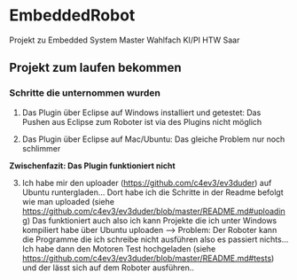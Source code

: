 # EmbeddedRobot
Projekt zu Embedded System Master Wahlfach KI/PI HTW Saar

## Projekt zum laufen bekommen

### Schritte die unternommen wurden

1. Das Plugin  über Eclipse auf Windows installiert und getestet:
   Das Pushen aus Eclipse zum Roboter ist via des Plugins nicht möglich

2. Das Plugin über Eclipse auf Mac/Ubuntu: Das gleiche Problem nur noch schlimmer

**Zwischenfazit: Das Plugin funktioniert nicht**

3. Ich habe mir den uploader (https://github.com/c4ev3/ev3duder) auf Ubuntu runtergladen…
   Dort habe ich die Schritte in der Readme befolgt wie man uploaded (siehe https://github.com/c4ev3/ev3duder/blob/master/README.md#uploading) 
   Das funktioniert auch also ich kann Projekte die ich unter Windows kompiliert habe über Ubuntu uploaden —> Problem: Der Roboter kann die Programme die ich schreibe nicht ausführen also es passiert nichts… Ich habe dann den Motoren Test hochgeladen (siehe https://github.com/c4ev3/ev3duder/blob/master/README.md#tests) und der lässt sich auf dem Roboter ausführen..

